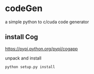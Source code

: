 # codeGen
a simple python to c/cuda code generator

## install Cog

https://pypi.python.org/pypi/cogapp

unpack and install

`python setup.py install`
